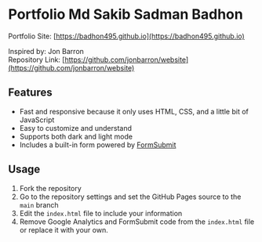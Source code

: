 # Portfolio Md Sakib Sadman Badhon

Portfolio Site: [https://badhon495.github.io](https://badhon495.github.io)

Inspired by: Jon Barron  
Repository Link: [https://github.com/jonbarron/website](https://github.com/jonbarron/website)

## Features

- Fast and responsive because it only uses HTML, CSS, and a little bit of JavaScript  
- Easy to customize and understand  
- Supports both dark and light mode  
- Includes a built-in form powered by [FormSubmit](https://formsubmit.io)  

## Usage

1. Fork the repository  
2. Go to the repository settings and set the GitHub Pages source to the `main` branch  
3. Edit the `index.html` file to include your information  
4. Remove Google Analytics and FormSubmit code from the `index.html` file or replace it with your own.